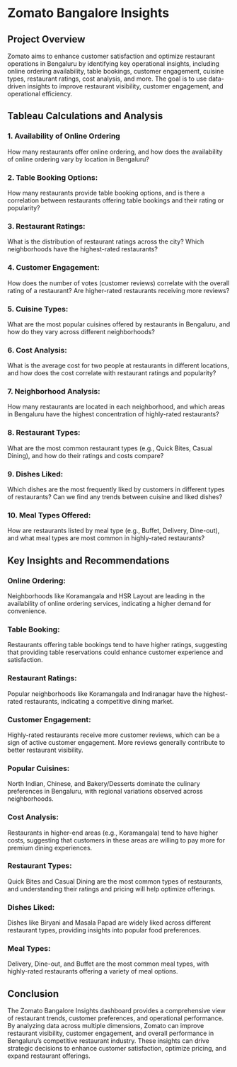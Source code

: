# Zomato Bangalore Insights 
## Project Overview
Zomato aims to enhance customer satisfaction and optimize restaurant operations in Bengaluru by identifying key operational insights, including online ordering availability, table bookings, customer engagement, cuisine types, restaurant ratings, cost analysis, and more. The goal is to use data-driven insights to improve restaurant visibility, customer engagement, and operational efficiency.

## Tableau Calculations and Analysis
### 1. Availability of Online Ordering
How many restaurants offer online ordering, and how does the availability of online ordering vary by location in Bengaluru?

### 2. Table Booking Options: 
How many restaurants provide table booking options, and is there a correlation between restaurants offering table bookings and their rating or popularity?

### 3. Restaurant Ratings:
What is the distribution of restaurant ratings across the city? Which neighborhoods have the highest-rated restaurants?

### 4. Customer Engagement:
How does the number of votes (customer reviews) correlate with the overall rating of a restaurant? Are higher-rated restaurants receiving more reviews?

### 5. Cuisine Types:
What are the most popular cuisines offered by restaurants in Bengaluru, and how do they vary across different neighborhoods?

### 6. Cost Analysis:
What is the average cost for two people at restaurants in different locations, and how does the cost correlate with restaurant ratings and popularity?

### 7. Neighborhood Analysis:
How many restaurants are located in each neighborhood, and which areas in Bengaluru have the highest concentration of highly-rated restaurants?

### 8. Restaurant Types:
What are the most common restaurant types (e.g., Quick Bites, Casual Dining), and how do their ratings and costs compare?

### 9. Dishes Liked:
Which dishes are the most frequently liked by customers in different types of restaurants? Can we find any trends between cuisine and liked dishes?

### 10. Meal Types Offered:
How are restaurants listed by meal type (e.g., Buffet, Delivery, Dine-out), and what meal types are most common in highly-rated restaurants?

## Key Insights and Recommendations
### Online Ordering: 
Neighborhoods like Koramangala and HSR Layout are leading in the availability of online ordering services, indicating a higher demand for convenience.
### Table Booking: 
Restaurants offering table bookings tend to have higher ratings, suggesting that providing table reservations could enhance customer experience and satisfaction.
### Restaurant Ratings: 
Popular neighborhoods like Koramangala and Indiranagar have the highest-rated restaurants, indicating a competitive dining market.
### Customer Engagement: 
Highly-rated restaurants receive more customer reviews, which can be a sign of active customer engagement. More reviews generally contribute to better restaurant visibility.
### Popular Cuisines: 
North Indian, Chinese, and Bakery/Desserts dominate the culinary preferences in Bengaluru, with regional variations observed across neighborhoods.
### Cost Analysis: 
Restaurants in higher-end areas (e.g., Koramangala) tend to have higher costs, suggesting that customers in these areas are willing to pay more for premium dining experiences.
### Restaurant Types: 
Quick Bites and Casual Dining are the most common types of restaurants, and understanding their ratings and pricing will help optimize offerings.
### Dishes Liked: 
Dishes like Biryani and Masala Papad are widely liked across different restaurant types, providing insights into popular food preferences.
### Meal Types: 
Delivery, Dine-out, and Buffet are the most common meal types, with highly-rated restaurants offering a variety of meal options.
## Conclusion
The Zomato Bangalore Insights dashboard provides a comprehensive view of restaurant trends, customer preferences, and operational performance. By analyzing data across multiple dimensions, Zomato can improve restaurant visibility, customer engagement, and overall performance in Bengaluru’s competitive restaurant industry. These insights can drive strategic decisions to enhance customer satisfaction, optimize pricing, and expand restaurant offerings.
